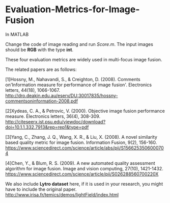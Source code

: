 # Evaluation-Metrics-for-Image-Fusion
In MATLAB

Change the code of image reading and run *Score.m*.
The input images should be **RGB** with the type **int**.

These four evaluation metrics are widely used in multi-focus image fusion.

The related papers are as follows:

[1]Hossny, M., Nahavandi, S., & Creighton, D. (2008). Comments on'Information measure for performance of image fusion'. Electronics letters, 44(18), 1066-1067.
http://dro.deakin.edu.au/eserv/DU:30017835/hossny-commentsoninformation-2008.pdf


[2]Xydeas, C. A., & Petrovic, V. (2000). Objective image fusion performance measure. Electronics letters, 36(4), 308-309.
http://citeseerx.ist.psu.edu/viewdoc/download?doi=10.1.1.332.7913&rep=rep1&type=pdf


[3]Yang, C., Zhang, J. Q., Wang, X. R., & Liu, X. (2008). A novel similarity based quality metric for image fusion. Information Fusion, 9(2), 156-160.
https://www.sciencedirect.com/science/article/abs/pii/S1566253506000704


[4]Chen, Y., & Blum, R. S. (2009). A new automated quality assessment algorithm for image fusion. Image and vision computing, 27(10), 1421-1432.
https://www.sciencedirect.com/science/article/pii/S026288560700220X

We also include **Lytro dataset** here, if it is used in your research, you might have to include the original paper.
http://www.irisa.fr/temics/demos/lightField/index.html

